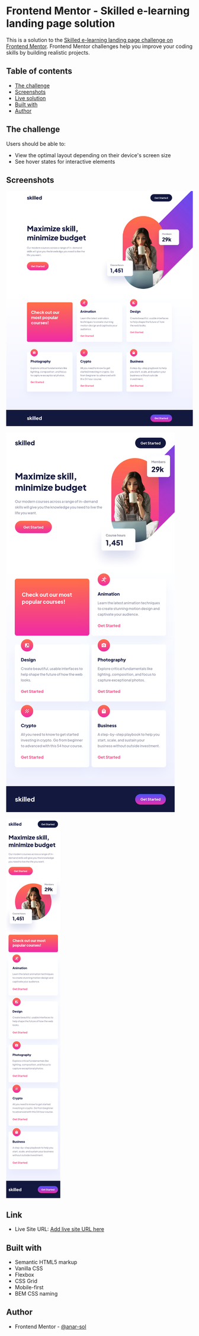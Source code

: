 # Frontend Mentor - Skilled e-learning landing page solution

This is a solution to the [Skilled e-learning landing page challenge on Frontend Mentor](https://www.frontendmentor.io/challenges/skilled-elearning-landing-page-S1ObDrZ8q). Frontend Mentor challenges help you improve your coding skills by building realistic projects.

## Table of contents

- [The challenge](#the-challenge)
- [Screenshots](#screenshots)
- [Live solution](#link)
- [Built with](#built-with)
- [Author](#author)

## The challenge

Users should be able to:

- View the optimal layout depending on their device's screen size
- See hover states for interactive elements

## Screenshots

![](./screenshot-desktop.png)

![](./screenshot-tablet.png)

![](./screenshot-mobile.png)

## Link

- Live Site URL: [Add live site URL here](https://anar-sol.github.io/frontend-mentor-challenges/skilled-elearning-landing-page/)

## Built with

- Semantic HTML5 markup
- Vanilla CSS
- Flexbox
- CSS Grid
- Mobile-first
- BEM CSS naming

## Author

- Frontend Mentor - [@anar-sol](https://www.frontendmentor.io/profile/anar-sol)
